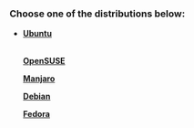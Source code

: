 ### Choose one of the distributions below:
<ul>
<li><a href="https://github.com/Hexayon/gentleman-pack/blob/master/distributions/ubuntu.md"><strong> Ubuntu</strong></a></li><br>

<a href="https://github.com/Hexayon/gentleman-pack/blob/master/distributions/opensuse.md"><strong> OpenSUSE</strong></a><br>

<a href="https://github.com/Hexayon/gentleman-pack/blob/master/distributions/manjaro.md"><strong> Manjaro</strong></a><br>

<a href="https://github.com/Hexayon/gentleman-pack/blob/master/distributions/debian.md"><strong> Debian</strong></a><br>

<a href="https://github.com/Hexayon/gentleman-pack/blob/master/distributions/fedora.md"><strong> Fedora</strong></a><br>
</ul>
